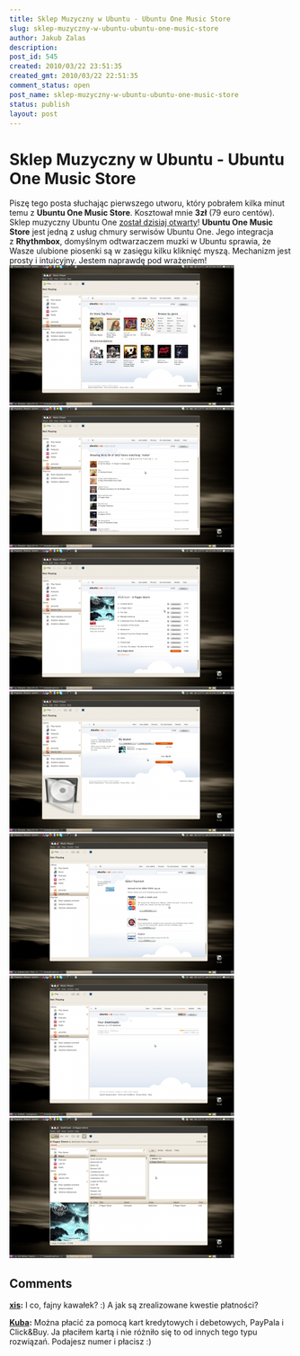```yaml
---
title: Sklep Muzyczny w Ubuntu - Ubuntu One Music Store
slug: sklep-muzyczny-w-ubuntu-ubuntu-one-music-store
author: Jakub Zalas
description: 
post_id: 545
created: 2010/03/22 23:51:35
created_gmt: 2010/03/22 22:51:35
comment_status: open
post_name: sklep-muzyczny-w-ubuntu-ubuntu-one-music-store
status: publish
layout: post
---
```


<!--Piszę tego posta słuchając pierwszego utworu, który pobrałem kilka minut temu z Ubuntu One Music Store. Kosztował mnie 3zł (79 euro centów). Sklep muzyczny Ubuntu One został dzisiaj otwarty!-->

# Sklep Muzyczny w Ubuntu - Ubuntu One Music Store

Piszę tego posta słuchając pierwszego utworu, który pobrałem kilka minut temu z **Ubuntu One Music Store**. Kosztował mnie **3zł** (79 euro centów). Sklep muzyczny Ubuntu One [został dzisiaj otwarty](http://voices.canonical.com/ubuntuone/?p=263)! **Ubuntu One Music Store** jest jedną z usług chmury serwisów Ubuntu One. Jego integracja z **Rhythmbox**, domyślnym odtwarzaczem muzki w Ubuntu sprawia, że Wasze ulubione piosenki są w zasięgu kilku kliknięć myszą. Mechanizm jest prosty i intuicyjny. Jestem naprawdę pod wrażeniem! ![Ubuntu One Music Store](/uploads/wp//2010/03/ubuntu-one-music-store-01-400x250.png) ![Ubuntu One Music Store - Lista Albumów](/uploads/wp//2010/03/ubuntu-one-music-store-02-400x250.png) ![Ubuntu One Music Store - Lista Utworów](/uploads/wp//2010/03/ubuntu-one-music-store-03-400x250.png) ![Ubuntu One Music Store - Koszyk](/uploads/wp//2010/03/ubuntu-one-music-store-04-400x250.png) ![Ubuntu One Music Store - Metody Płatności](/uploads/wp//2010/03/ubuntu-one-music-store-05-400x250.png) ![Ubuntu One Music Store - Pobieranie](/uploads/wp//2010/03/ubuntu-one-music-store-06-400x250.png) ![Rhythmbox](/uploads/wp//2010/03/ubuntu-one-music-store-07-400x250.png)

## Comments

**[xis](#2994 "2010-03-23 00:58:45"):** I co, fajny kawałek? :) A jak są zrealizowane kwestie płatności?

**[Kuba](#2995 "2010-03-23 03:56:07"):** Można płacić za pomocą kart kredytowych i debetowych, PayPala i Click&Buy. Ja płaciłem kartą i nie różniło się to od innych tego typu rozwiązań. Podajesz numer i płacisz :)

